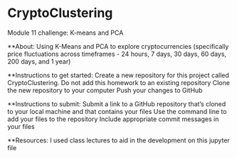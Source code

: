# CryptoClustering
Module 11 challenge: K-means and PCA


**About:
Using K-Means and PCA to explore cryptocurrencies (specifically price fluctuations across timeframes - 24 hours, 7 days, 30 days, 60 days, 200 days, and 1 year)

**Instructions to get started:
    Create a new repository for this project called CryptoClustering. Do not add this homework to an existing repository
    Clone the new repository to your computer
    Push your changes to GitHub

**Instructions to submit:
    Submit a link to a GitHub repository that’s cloned to your local machine and that contains your files
    Use the command line to add your files to the repository
    Include appropriate commit messages in your files

**Resources:
I used class lectures to aid in the development on this jupyter file 